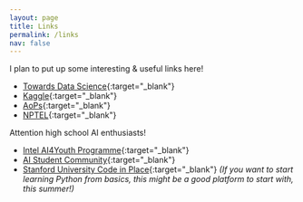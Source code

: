 ```yaml
---
layout: page
title: Links
permalink: /links
nav: false
---
```


<!-- pages/links.md -->
I plan to put up some interesting & useful links here!

* [Towards Data Science](https://towardsdatascience.com){:target="_blank"}
* [Kaggle](https://www.kaggle.com/datasets/){:target="_blank"}
* [AoPs](https://artofproblemsolving.com/){:target="_blank"}
* [NPTEL](https://nptel.ac.in/){:target="_blank"}


Attention high school AI enthusiasts!

* [Intel AI4Youth Programme](https://www.intel.com/content/www/us/en/corporate/artificial-intelligence/digital-readiness-ai-for-youth.html){:target="_blank"}
* [AI Student Community](https://aistudent.community){:target="_blank"}
* [Stanford University Code in Place](https://codeinplace.stanford.edu/){:target="_blank"} *(If you want to start learning Python from basics, this might be a good platform to start with, this summer!)*
